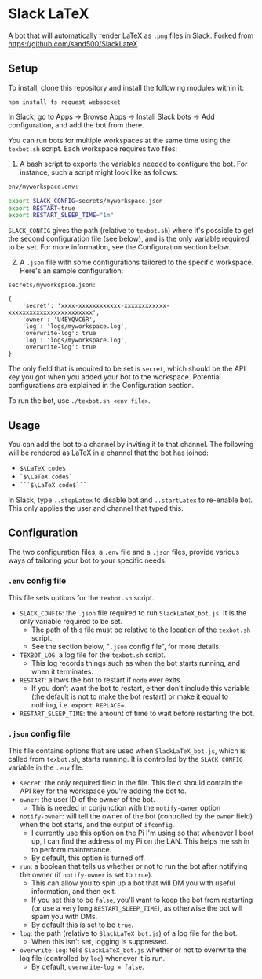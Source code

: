 # Slack LaTeX
A bot that will automatically render LaTeX as `.png` files in Slack. Forked from https://github.com/sand500/SlackLateX.

## Setup
To install, clone this repository and install the following modules within it:

```
npm install fs request websocket
```

In Slack, go to Apps -> Browse Apps -> Install Slack bots -> Add configuration, and add the bot from there.

You can run bots for multiple workspaces at the same time using the `texbot.sh` script. Each workspace requires two files:

1. A bash script to exports the variables needed to configure the bot. For instance, such a script might look like as follows:

```bash
env/myworkspace.env:

export SLACK_CONFIG=secrets/myworkspace.json
export RESTART=true
export RESTART_SLEEP_TIME="1m"
```
  `SLACK_CONFIG` gives the path (relative to `texbot.sh`) where it's possible to get the second configuration file (see below), and is the only variable required to be set. For more information, see the Configuration section below.
  
2. A `.json` file with some configurations tailored to the specific workspace. Here's an sample configuration:

```
secrets/myworkspace.json:

{
	'secret': 'xxxx-xxxxxxxxxxxx-xxxxxxxxxxxx-xxxxxxxxxxxxxxxxxxxxxxxx',
	'owner': 'U4EYQVC6R',
	'log': 'logs/myworkspace.log',
	'overwrite-log': true
	'log': 'logs/myworkspace.log',
	'overwrite-log': true
}
```

  The only field that is required to be set is `secret`, which should be the API key you got when you added your bot to the workspace. Potential configurations are explained in the Configuration section.

To run the bot, use `./texbot.sh <env file>`.

## Usage
You can add the bot to a channel by inviting it to that channel. The following will be rendered as LaTeX in a channel that the bot has joined:
 * `$\LaTeX code$`
 * `` `$\LaTeX code$` ``
 * `` ```$\LaTeX code$``` ``

In Slack, type `..stopLatex` to disable bot and `..startLatex` to re-enable bot. This only applies the user and channel that typed this.

## Configuration
The two configuration files, a `.env` file and a `.json` files, provide various ways of tailoring your bot to your specific needs.

### `.env` config file
This file sets options for the `texbot.sh` script.
* `SLACK_CONFIG`: the `.json` file required to run `SlackLaTeX_bot.js`. It is the only variable required to be set.
  - The path of this file must be relative to the location of the `texbot.sh` script.
  - See the section below, "`.json` config file", for more details.
* `TEXBOT_LOG`: a log file for the `texbot.sh` script.
  - This log records things such as when the bot starts running, and when it terminates.
* `RESTART`: allows the bot to restart if `node` ever exits.
  - If you don't want the bot to restart, either don't include this variable (the default is not to make the bot restart) or make it equal to nothing, i.e. `export REPLACE=`.
* `RESTART_SLEEP_TIME`: the amount of time to wait before restarting the bot.

### `.json` config file
This file contains options that are used when `SlackLaTeX_bot.js`, which is called from `texbot.sh`, starts running. It is controlled by the `SLACK_CONFIG` variable in the `.env` file.

* `secret`: the only required field in the file. This field should contain the API key for the workspace you're adding the bot to.
* `owner`: the user ID of the owner of the bot.
  - This is needed in conjunction with the `notify-owner` option
* `notify-owner`: will tell the owner of the bot (controlled by the `owner` field) when the bot starts, and the output of `ifconfig`.
  - I currently use this option on the Pi I'm using so that whenever I boot up, I can find the address of my Pi on the LAN. This helps me `ssh` in to perform maintenance.
  - By default, this option is turned off.
* `run`: a boolean that tells us whether or not to run the bot after notifying the owner (if `notify-owner` is set to `true`).
  - This can allow you to spin up a bot that will DM you with useful information, and then exit.
  - If you set this to be `false`, you'll want to keep the bot from restarting (or use a very long `RESTART_SLEEP_TIME`), as otherwise the bot will spam you with DMs.
  - By default this is set to be `true`.
* `log`: the path (relative to `SlackLaTeX_bot.js`) of a log file for the bot.
  - When this isn't set, logging is suppressed.
* `overwrite-log`: tells `SlackLaTeX_bot.js` whether or not to overwrite the log file (controlled by `log`) whenever it is run.
  - By default, `overwrite-log = false`.

